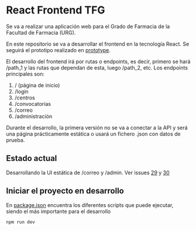 # React Frontend TFG

Se va a realizar una aplicación web para el Grado de Farmacia
de la Facultad de Farmacia (URG).

En este repositorio se va a desarrollar el frontend en la tecnología
React. Se seguirá el prototipo realizado en [prototype](./prototype/README.md).

El desarrollo del frontend irá por rutas o endpoints, es decir, primero
se hará /path_1 y las rutas que dependan de esta, luego /path_2, etc.
Los endpoints principales son:

1. / (página de inicio)
2. /login
3. /centros
4. /convocatorias
5. /correo
6. /administración

Durante el desarrollo, la primera versión no se va a conectar a la API y será
una página prácticamente estática o usará un fichero .json con datos de prueba.

## Estado actual

Desarrollando la UI estática de /correo y /admin. Ver issues [29](https://github.com/JoseCarlosPPK/frontend_tfg/issues/29) y [30](https://github.com/JoseCarlosPPK/frontend_tfg/issues/29)

## Iniciar el proyecto en desarrollo

En [package.json](./package.json) encuentra los diferentes scripts que puede
ejecutar, siendo el más importante para el desarrollo

```
npm run dev
```
